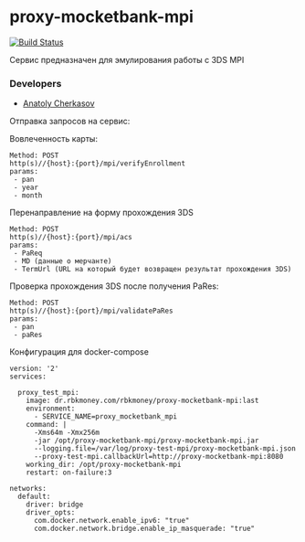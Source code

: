# proxy-mocketbank-mpi

[![Build Status](http://ci.rbkmoney.com/buildStatus/icon?job=rbkmoney_private/proxy-mocketbank-mpi/master)](http://ci.rbkmoney.com/job/rbkmoney_private/proxy-mocketbank-mpi/master)

Сервис предназначен для эмулирования работы с 3DS MPI


### Developers

- [Anatoly Cherkasov](https://github.com/avcherkasov)
 
Отправка запросов на сервис:

Вовлеченность карты:
```
Method: POST
http(s)//{host}:{port}/mpi/verifyEnrollment
params:
 - pan
 - year
 - month
```

Перенаправление на форму прохождения 3DS

```
Method: POST
http(s)//{host}:{port}/mpi/acs
params:
 - PaReq
 - MD (данные о мерчанте)
 - TermUrl (URL на который будет возвращен результат прохождения 3DS)
```

Проверка прохождения 3DS после получения PaRes:
```
Method: POST
http(s)//{host}:{port}/mpi/validatePaRes
params:
 - pan
 - paRes
```


Конфигурация для docker-compose

```
version: '2'
services:

  proxy_test_mpi:
    image: dr.rbkmoney.com/rbkmoney/proxy-mocketbank-mpi:last
    environment:
      - SERVICE_NAME=proxy_mocketbank_mpi
    command: |
      -Xms64m -Xmx256m
      -jar /opt/proxy-mocketbank-mpi/proxy-mocketbank-mpi.jar
      --logging.file=/var/log/proxy-test-mpi/proxy-mocketbank-mpi.json
      --proxy-test-mpi.callbackUrl=http://proxy-mocketbank-mpi:8080
    working_dir: /opt/proxy-mocketbank-mpi
    restart: on-failure:3
    
networks:
  default:
    driver: bridge
    driver_opts:
      com.docker.network.enable_ipv6: "true"
      com.docker.network.bridge.enable_ip_masquerade: "true"
```
